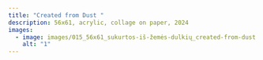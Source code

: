 ```yaml
---
title: "Created from Dust "
description: 56x61, acrylic, collage on paper, 2024
images:
  - image: images/015_56x61_sukurtos-iš-žemės-dulkių_created-from-dust.jpg
    alt: "1"
---
```

